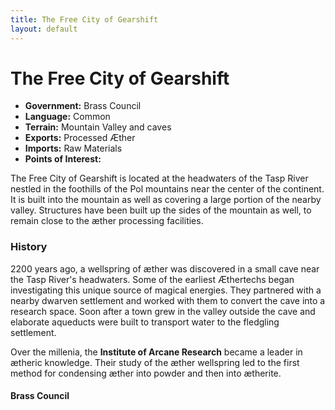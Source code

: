 ```yaml
---
title: The Free City of Gearshift
layout: default
---
```


# The Free City of Gearshift

* **Government:** Brass Council
* **Language:** Common
* **Terrain:** Mountain Valley and caves
* **Exports:** Processed &AElig;ther
* **Imports:** Raw Materials
* **Points of Interest:**

The Free City of Gearshift is located at the headwaters of the Tasp River nestled in the foothills of the Pol mountains near the center of the continent. It is built into the mountain as well as covering a large portion of the nearby valley. Structures have been built up the sides of the mountain as well, to remain close to the &aelig;ther processing facilities.

### History
2200 years ago, a wellspring of &aelig;ther was discovered in a small cave near the Tasp River's headwaters. Some of the earliest &AElig;thertechs began investigating this unique source of magical energies. They partnered with a nearby dwarven settlement and worked with them to convert the cave into a research space. Soon after a town grew in the valley outside the cave and elaborate aqueducts were built to transport water to the fledgling settlement.

Over the millenia, the **Institute of Arcane Research** became a leader in &aelig;theric knowledge. Their study of the &aelig;ther wellspring led to the first method for condensing &aelig;ther into powder and then into &aelig;therite.

#### Brass Council